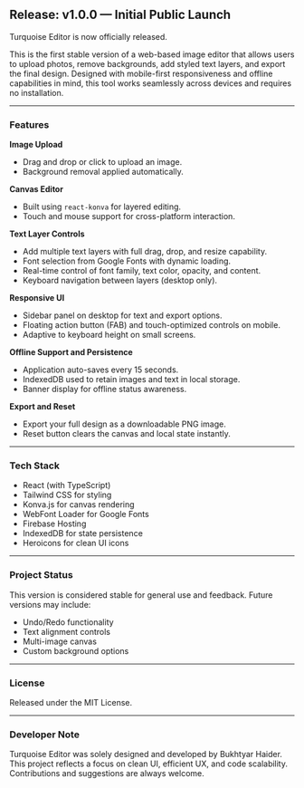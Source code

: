 ## Release: v1.0.0 — Initial Public Launch

Turquoise Editor is now officially released.

This is the first stable version of a web-based image editor that allows users to upload photos, remove backgrounds, add styled text layers, and export the final design. Designed with mobile-first responsiveness and offline capabilities in mind, this tool works seamlessly across devices and requires no installation.

---

### Features

**Image Upload**
- Drag and drop or click to upload an image.
- Background removal applied automatically.

**Canvas Editor**
- Built using `react-konva` for layered editing.
- Touch and mouse support for cross-platform interaction.

**Text Layer Controls**
- Add multiple text layers with full drag, drop, and resize capability.
- Font selection from Google Fonts with dynamic loading.
- Real-time control of font family, text color, opacity, and content.
- Keyboard navigation between layers (desktop only).

**Responsive UI**
- Sidebar panel on desktop for text and export options.
- Floating action button (FAB) and touch-optimized controls on mobile.
- Adaptive to keyboard height on small screens.

**Offline Support and Persistence**
- Application auto-saves every 15 seconds.
- IndexedDB used to retain images and text in local storage.
- Banner display for offline status awareness.

**Export and Reset**
- Export your full design as a downloadable PNG image.
- Reset button clears the canvas and local state instantly.

---

### Tech Stack

- React (with TypeScript)
- Tailwind CSS for styling
- Konva.js for canvas rendering
- WebFont Loader for Google Fonts
- Firebase Hosting
- IndexedDB for state persistence
- Heroicons for clean UI icons

---

### Project Status

This version is considered stable for general use and feedback. Future versions may include:
- Undo/Redo functionality
- Text alignment controls
- Multi-image canvas
- Custom background options

---

### License

Released under the MIT License.

---

### Developer Note

Turquoise Editor was solely designed and developed by Bukhtyar Haider.  
This project reflects a focus on clean UI, efficient UX, and code scalability. Contributions and suggestions are always welcome.
